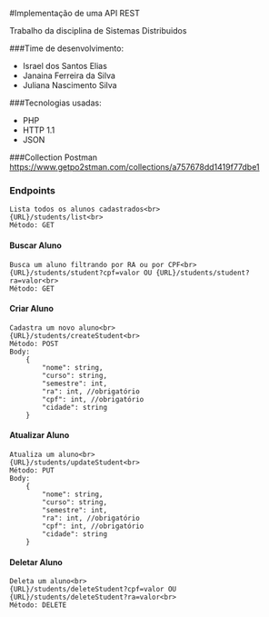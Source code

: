 #Implementação de uma API REST

Trabalho da disciplina de Sistemas Distribuidos

###Time de desenvolvimento:
- Israel dos Santos Elias
- Janaina Ferreira da Silva
- Juliana Nascimento Silva

###Tecnologias usadas:
- PHP
- HTTP 1.1
- JSON

###Collection Postman 
https://www.getpo2stman.com/collections/a757678dd1419f77dbe1

### Endpoints
    
    Lista todos os alunos cadastrados<br>
    {URL}/students/list<br>
    Método: GET


#### Buscar Aluno
    Busca um aluno filtrando por RA ou por CPF<br>
    {URL}/students/student?cpf=valor OU {URL}/students/student?ra=valor<br>
    Método: GET


#### Criar Aluno
    Cadastra um novo aluno<br>
    {URL}/students/createStudent<br>
    Método: POST
    Body: 
        {
            "nome": string,
            "curso": string,
            "semestre": int,
            "ra": int, //obrigatório
            "cpf": int, //obrigatório
            "cidade": string
        }


#### Atualizar Aluno
    Atualiza um aluno<br>
    {URL}/students/updateStudent<br>
    Método: PUT
    Body: 
        {
            "nome": string,
            "curso": string,
            "semestre": int,
            "ra": int, //obrigatório
            "cpf": int, //obrigatório
            "cidade": string
        }


#### Deletar Aluno
    Deleta um aluno<br>
    {URL}/students/deleteStudent?cpf=valor OU {URL}/students/deleteStudent?ra=valor<br>
    Método: DELETE